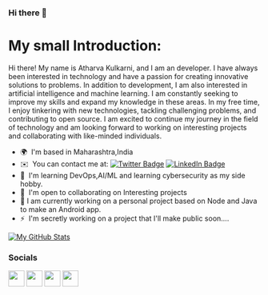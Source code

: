 ### Hi there 👋
# My small Introduction:

Hi there! My name is Atharva Kulkarni, and I am an developer. I have always been interested in technology and have a passion for creating innovative solutions to problems. In addition to  development, I am also interested in artificial intelligence and machine learning. I am constantly seeking to improve my skills and expand my knowledge in these areas. In my free time, I enjoy tinkering with new technologies, tackling challenging problems, and contributing to open source. I am excited to continue my journey in the field of technology and am looking forward to working on interesting projects and collaborating with like-minded individuals.

* 🌍  I'm based in Maharashtra,India
* ✉️  You can contact me at: [![Twitter Badge](https://img.shields.io/badge/Twitter-Profile-informational?style=flat&logo=twitter&logoColor=white&color=1CA2F1)](https://twitter.com/Atharva172003) [![LinkedIn Badge](https://img.shields.io/badge/LinkedIn-Profile-informational?style=flat&logo=linkedin&logoColor=white&color=#0d6da8)](https://www.linkedin.com/in/atharva-kulkarni-0b2415207/)
* 🧠  I'm learning DevOps,AI/ML and learning  cybersecurity as my side hobby.
* 🤝  I'm open to collaborating on Interesting projects
* 📱 I am currently working on a personal project based on Node and Java to make an Android app.
* ⚡  I'm secretly working on a project that I'll make public soon....

[![My GitHub Stats](https://github-readme-stats.vercel.app/api/?username=Atharva1723&count_private=true&theme=tokyonight&showicons=true)]()
### Socials

<p align="left"> <a href="https://discord.com/users/601835666724356137" target="_blank" rel="noreferrer"><img src="https://raw.githubusercontent.com/danielcranney/readme-generator/main/public/icons/socials/discord.svg" width="32" height="32" /></a> <a href="https://github.com/Atharva1723" target="_blank" rel="noreferrer"><img src="https://raw.githubusercontent.com/danielcranney/readme-generator/main/public/icons/socials/github.svg" width="32" height="32" /></a> <a href="https://www.linkedin.com/in/atharva-kulkarni-0b2415207/" target="_blank" rel="noreferrer"><img src="https://raw.githubusercontent.com/danielcranney/readme-generator/main/public/icons/socials/linkedin.svg" width="32" height="32" /></a> <a href="https://twitter.com/Atharva172003" target="_blank" rel="noreferrer"><img src="https://raw.githubusercontent.com/danielcranney/readme-generator/main/public/icons/socials/twitter.svg" width="32" height="32" /></a></p>
